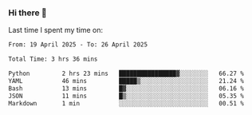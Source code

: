 ### Hi there 👋

<!--
**Grav1tum/Grav1tum** is a ✨ _special_ ✨ repository because its `README.md` (this file) appears on your GitHub profile.

Here are some ideas to get you started:

- 🔭 I’m currently working on ...
- 🌱 I’m currently learning ...
- 👯 I’m looking to collaborate on ...
- 🤔 I’m looking for help with ...
- 💬 Ask me about ...
- 📫 How to reach me: ...
- 😄 Pronouns: ...
- ⚡ Fun fact: ...
-->
Last time I spent my time on:
<!--START_SECTION:waka-->

```txt
From: 19 April 2025 - To: 26 April 2025

Total Time: 3 hrs 36 mins

Python         2 hrs 23 mins   ████████████████▓░░░░░░░░   66.27 %
YAML           46 mins         █████▒░░░░░░░░░░░░░░░░░░░   21.24 %
Bash           13 mins         █▓░░░░░░░░░░░░░░░░░░░░░░░   06.16 %
JSON           11 mins         █▒░░░░░░░░░░░░░░░░░░░░░░░   05.35 %
Markdown       1 min           ░░░░░░░░░░░░░░░░░░░░░░░░░   00.51 %
```

<!--END_SECTION:waka-->
